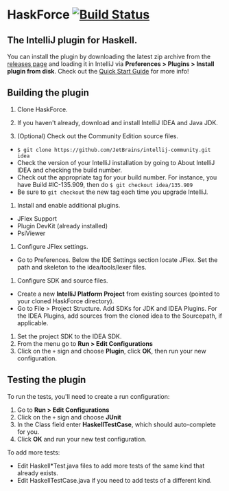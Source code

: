 # HaskForce [![Build Status](https://travis-ci.org/carymrobbins/intellij-haskforce.svg?branch=master)](https://travis-ci.org/carymrobbins/intellij-haskforce)

The IntelliJ plugin for Haskell.
--------

You can install the plugin by downloading the latest zip archive from the [releases page](https://github.com/carymrobbins/intellij-haskforce/releases) and loading it in IntelliJ via **Preferences > Plugins > Install plugin from disk**.  Check out the
[Quick Start Guide](https://github.com/carymrobbins/intellij-haskforce/wiki/Quick-Start-Guide)
for more info!

Building the plugin
--------

1. Clone HaskForce.

1. If you haven't already, download and install IntelliJ IDEA and Java JDK.

1. (Optional) Check out the Community Edition source files.
  * `$ git clone https://github.com/JetBrains/intellij-community.git idea`
  * Check the version of your IntelliJ installation by going to About IntelliJ IDEA and checking the
    build number.
  * Check out the appropriate tag for your build number.  For instance, you have Build #IC-135.909, then do
    `$ git checkout idea/135.909`
  * Be sure to `git checkout` the new tag each time you upgrade IntelliJ.
1. Install and enable additional plugins.
  * JFlex Support
  * Plugin DevKit (already installed)
  * PsiViewer
1. Configure JFlex settings.
  * Go to Preferences.  Below the IDE Settings section locate JFlex.  Set the path and skeleton to the
    idea/tools/lexer files.
1. Configure SDK and source files.
  * Create a new **IntelliJ Platform Project** from existing sources (pointed to your cloned HaskForce directory).
  * Go to File > Project Structure.  Add SDKs for JDK and IDEA Plugins.  For the IDEA Plugins, add sources
    from the cloned idea to the Sourcepath, if applicable.
1. Set the project SDK to the IDEA SDK.
1. From the menu go to **Run > Edit Configurations**
1. Click on the `+` sign and choose **Plugin**, click **OK**, then run your new configuration.

Testing the plugin
--------

To run the tests, you'll need to create a run configuration:

1. Go to **Run > Edit Configurations**
1. Click on the `+` sign and choose **JUnit**
1. In the Class field enter **HaskellTestCase**, which should auto-complete for you.
1. Click **OK** and run your new test configuration.

To add more tests:

* Edit Haskell\*Test.java files to add more tests of the same kind that already exists.
* Edit HaskellTestCase.java if you need to add tests of a different
  kind.
